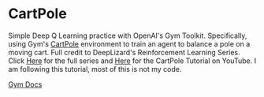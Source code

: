 # CartPole

Simple Deep Q Learning practice with OpenAI's Gym Toolkit. Specifically, using Gym's [CartPole](http://gym.openai.com/envs/CartPole-v1/) environment to train an agent to balance a pole on a moving cart. Full credit to DeepLizard's Reinforcement Learning Series. Click [Here](https://www.youtube.com/playlist?list=PLZbbT5o_s2xoWNVdDudn51XM8lOuZ_Njv) for the full series and [Here](https://www.youtube.com/watch?v=FU-sNVew9ZA&list=PLZbbT5o_s2xoWNVdDudn51XM8lOuZ_Njv&index=15) for the CartPole Tutorial on YouTube. I am following this tutorial, most of this is not my code.

[Gym Docs](http://gym.openai.com/docs/)
